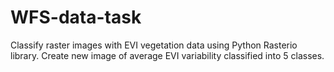 # WFS-data-task
Classify raster images with EVI vegetation data using Python Rasterio library. Create new image of average EVI variability classified into 5 classes.  
